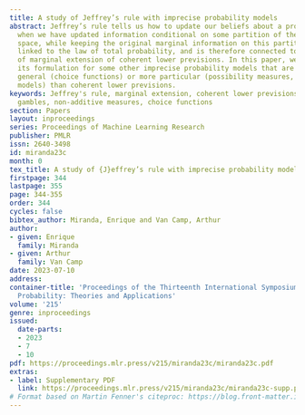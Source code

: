 ```yaml
---
title: A study of Jeffrey’s rule with imprecise probability models
abstract: Jeffrey’s rule tells us how to update our beliefs about a probability measure
  when we have updated information conditional on some partition of the possibility
  space, while keeping the original marginal information on this partition. It is
  linked to the law of total probability, and is therefore connected to the notion
  of marginal extension of coherent lower previsions. In this paper, we investigate
  its formulation for some other imprecise probability models that are either more
  general (choice functions) or more particular (possibility measures, distortion
  models) than coherent lower previsions.
keywords: Jeffrey's rule, marginal extension, coherent lower previsions, sets of desirable
  gambles, non-additive measures, choice functions
section: Papers
layout: inproceedings
series: Proceedings of Machine Learning Research
publisher: PMLR
issn: 2640-3498
id: miranda23c
month: 0
tex_title: A study of {J}effrey’s rule with imprecise probability models
firstpage: 344
lastpage: 355
page: 344-355
order: 344
cycles: false
bibtex_author: Miranda, Enrique and Van Camp, Arthur
author:
- given: Enrique
  family: Miranda
- given: Arthur
  family: Van Camp
date: 2023-07-10
address:
container-title: 'Proceedings of the Thirteenth International Symposium on Imprecise
  Probability: Theories and Applications'
volume: '215'
genre: inproceedings
issued:
  date-parts:
  - 2023
  - 7
  - 10
pdf: https://proceedings.mlr.press/v215/miranda23c/miranda23c.pdf
extras:
- label: Supplementary PDF
  link: https://proceedings.mlr.press/v215/miranda23c/miranda23c-supp.pdf
# Format based on Martin Fenner's citeproc: https://blog.front-matter.io/posts/citeproc-yaml-for-bibliographies/
---
```

